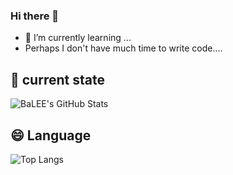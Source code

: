 ### Hi there 👋
- 🌱 I’m currently learning ...
- Perhaps I don't have much time to write code....
<!--
**tidik/tidik** is a ✨ _special_ ✨ repository because its `README.md` (this file) appears on your GitHub profile.

Here are some ideas to get you started:

- 🔭 I’m currently working on ...
- 🌱 I’m currently learning ...
- 👯 I’m looking to collaborate on ...
- 🤔 I’m looking for help with ...
- 💬 Ask me about ...
- 📫 How to reach me: ...

- ⚡ Fun fact: ...
-->

## 🔭 current state

![BaLEE's GitHub Stats](https://github-readme-stats.vercel.app/api?username=tidik&show_icons=true&theme=ambient_gradient) 

## 😄 Language

![Top Langs](https://github-readme-stats.vercel.app/api/top-langs/?username=tidik&theme=calm&layout=compact)


